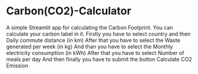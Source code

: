 # Carbon(CO2)-Calculator
A simple Streamlit app for calculating the Carbon Footprint. 
You can calculate your carbon label in it.
Firstly you have to select country and then Daily commute distance (in km)
After that you have to select the Waste generated per week (in kg)
And than you have to select the  Monthly electricity consumption (in kWh)
After that you have to select Number of meals per day
And then finally you have to submit the button Calculate CO2 Emission
